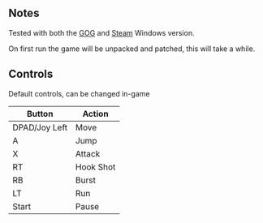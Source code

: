 ## Notes

Tested with both the [GOG](https://www.gog.com/en/game/gravity_circuit) and [Steam](https://store.steampowered.com/app/858710) Windows version.

On first run the game will be unpacked and patched, this will take a while.

## Controls

Default controls, can be changed in-game

| Button | Action |
|--|--| 
|DPAD/Joy Left|Move|
|A|Jump|
|X|Attack|
|RT|Hook Shot|
|RB|Burst|
|LT|Run|
|Start|Pause|